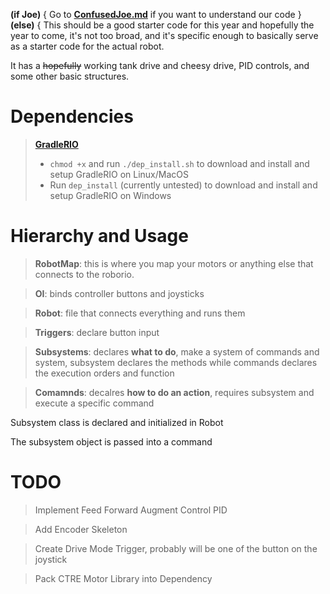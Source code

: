 **(if Joe)** {
    Go to **[ConfusedJoe.md](https://github.com/athenian-robotics/Skeleton/blob/Trajectory-Planning/ConfusedJoe.md)** if you want to understand our code 
}
**(else)** {
This should be a good starter code for this year and hopefully the year to come, it's not too broad, and it's specific enough to basically serve
as a starter code for the actual robot.

It has a ~~hopefully~~ working tank drive and cheesy drive, PID controls, and some other basic structures.

# Dependencies

> **[GradleRIO](https://github.com/wpilibsuite/GradleRIO)**
> * `chmod +x` and run `./dep_install.sh` to download and install and setup GradleRIO on Linux/MacOS
> * Run `dep_install`  (currently untested) to download and install and setup GradleRIO on Windows


# Hierarchy and Usage
> **RobotMap**: this is where you map your motors or anything else that connects to the roborio.

> **OI**: binds controller buttons and joysticks

> **Robot**: file that connects everything and runs them

> **Triggers**: declare button input

> **Subsystems**: declares **what to do**, make a system of commands and system, subsystem declares the methods while commands
declares the execution orders and function

> **Comamnds**: decalres **how to do an action**, requires subsystem and execute a specific command

Subsystem class is declared and initialized in Robot <p>
The subsystem object is passed into a command


# TODO

> Implement Feed Forward Augment Control PID

> Add Encoder Skeleton

> Create Drive Mode Trigger, probably will be one of the button on the joystick

> Pack CTRE Motor Library into Dependency
